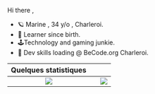 Hi there , 
- :ringed_planet: Marine , 34 y/o , Charleroi. 
- :jigsaw: Learner since birth.
- :joystick:Technology and gaming junkie.
- 🌱 Dev skills loading @ BeCode.org Charleroi.


|                                                       Quelques statistiques                                                       |     |                                                                                                                     |
| :-------------------------------------------------------------------------------------------------------------------------------: | :-: | :-----------------------------------------------------------------------------------------------------------------: |
| ![](https://github-readme-stats.vercel.app/api/top-langs/?username=MarineFsn&theme=radical&hide_langs_below=8&count_private=true) |     | ![](https://github-readme-stats.vercel.app/api?username=MarineFsn&show_icons=true&theme=radical&count_private=true) |

